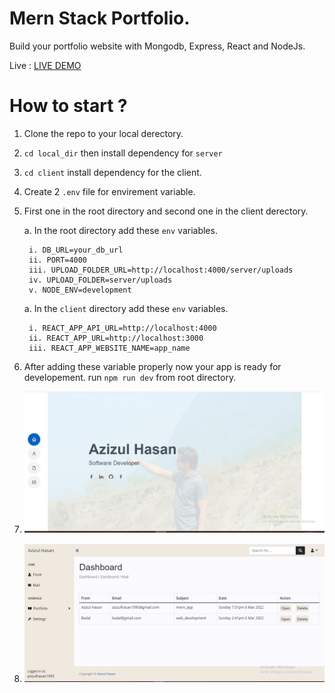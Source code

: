 # Mern Stack Portfolio.

Build your portfolio website with Mongodb, Express, React and NodeJs.

Live : [LIVE DEMO](https://azizulhasan.herokuapp.com/)

# How to start ?
1. Clone the repo to your local derectory.
2. `cd local_dir` then install dependency for `server`
3. `cd client` install dependency for the client. 
4. Create 2 `.env` file for envirement variable. 
5. First one in the root directory and second one in the client derectory.

    a. In the root directory add these `env` variables.
        
        i. DB_URL=your_db_url
        ii. PORT=4000
        iii. UPLOAD_FOLDER_URL=http://localhost:4000/server/uploads
        iv. UPLOAD_FOLDER=server/uploads
        v. NODE_ENV=development
    
    a. In the `client` directory add these `env` variables.
        
        i. REACT_APP_API_URL=http://localhost:4000
        ii. REACT_APP_URL=http://localhost:3000
        iii. REACT_APP_WEBSITE_NAME=app_name

6. After adding these variable properly now your app is ready for developement. run `npm run dev` from root directory.



8. ![Portfolio](https://github.com/azizulhasan/azizulhasan.com/blob/main/mern_stack_app_portfolio.png?raw=true)
9. ![dashboard](https://github.com/azizulhasan/azizulhasan.com/blob/main/mern_stack_app_dashboard.png?raw=true)
